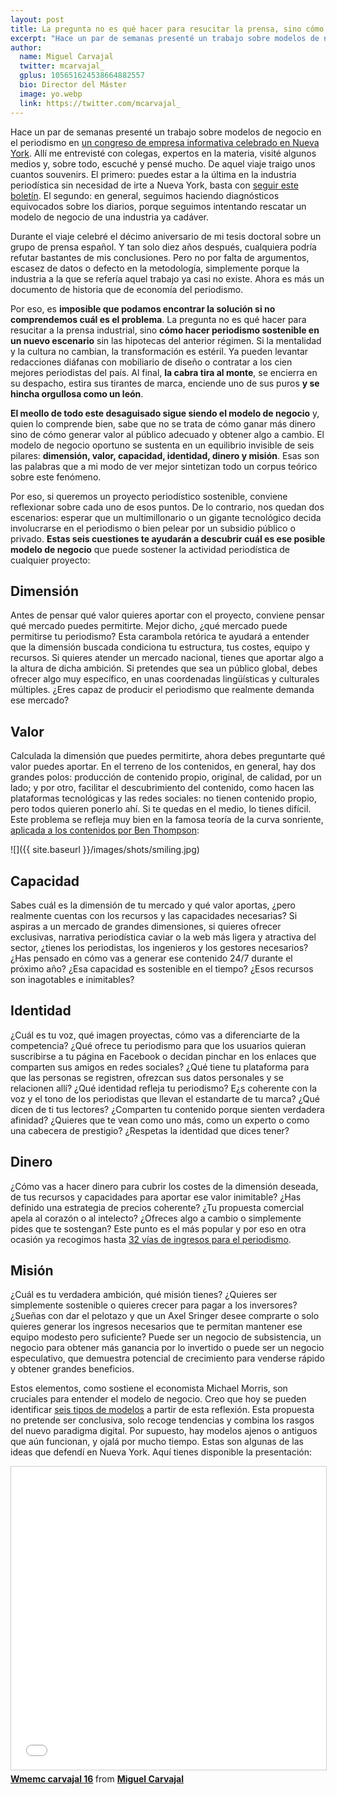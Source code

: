 ```yaml
---
layout: post
title: La pregunta no es qué hacer para resucitar la prensa, sino cómo hacer periodismo sostenible
excerpt: "Hace un par de semanas presenté un trabajo sobre modelos de negocio en el periodismo en un congreso de empresa informativa celebrado en Nueva York. Allí me entrevisté con colegas, expertos en la materia, visité algunos medios y, sobre todo, escuché y pensé mucho. De aquel viaje traigo unos cuantos souvenirs. El primero: puedes estar a la última en la industria periodística sin necesidad de irte a Nueva York, basta con seguir este boletín. El segundo: en general, seguimos haciendo diagnósticos equivocados sobre los diarios, porque seguimos intentando rescatar un modelo de negocio de una industria ya cadáver."
author:
  name: Miguel Carvajal
  twitter: mcarvajal_
  gplus: 105651624538664882557 
  bio: Director del Máster
  image: yo.webp
  link: https://twitter.com/mcarvajal_
---
```

Hace un par de semanas presenté un trabajo sobre modelos de negocio en el periodismo en [un congreso de empresa informativa celebrado en Nueva York](http://www.wmemc.org/). Allí me entrevisté con colegas, expertos en la materia, visité algunos medios y, sobre todo, escuché y pensé mucho. De aquel viaje traigo unos cuantos souvenirs. El primero: puedes estar a la última en la industria periodística sin necesidad de irte a Nueva York, basta con [seguir este boletín](http://mediagazer.com/). El segundo: en general, seguimos haciendo diagnósticos equivocados sobre los diarios, porque seguimos intentando rescatar un modelo de negocio de una industria ya cadáver.

Durante el viaje celebré el décimo aniversario de mi tesis doctoral sobre un grupo de prensa español. Y tan solo diez años después, cualquiera podría refutar bastantes de mis conclusiones. Pero no por falta de argumentos, escasez de datos o defecto en la metodología, simplemente porque la industria a la que se refería aquel trabajo ya casi no existe. Ahora es más un documento de historia que de economía del periodismo. 

Por eso, es **imposible que podamos encontrar la solución si no comprendemos cuál es el problema**. La pregunta no es qué hacer para resucitar a la prensa industrial, sino **cómo hacer periodismo sostenible en un nuevo escenario** sin las hipotecas del anterior régimen. Si la mentalidad y la cultura no cambian, la transformación es estéril. Ya pueden levantar redacciones diáfanas con mobiliario de diseño o contratar a los cien mejores periodistas del país. Al final, **la cabra tira al monte**, se encierra en su despacho, estira sus tirantes de marca, enciende uno de sus puros **y se hincha orgullosa como un león**. 

**El meollo de todo este desaguisado sigue siendo el modelo de negocio** y, quien lo comprende bien, sabe que no se trata de cómo ganar más dinero sino de cómo generar valor al público adecuado y obtener algo a cambio. El modelo de negocio oportuno se sustenta en un equilibrio invisible de seis pilares: **dimensión, valor, capacidad, identidad, dinero y misión**. Esas son las palabras que a mi modo de ver mejor sintetizan todo un corpus teórico sobre este fenómeno. 

Por eso, si queremos un proyecto periodístico sostenible, conviene reflexionar sobre cada uno de esos puntos. De lo contrario, nos quedan dos escenarios: esperar que un multimillonario o un gigante tecnológico decida involucrarse en el periodismo o bien pelear por un subsidio público o privado. **Estas seis cuestiones te ayudarán a descubrir cuál es ese posible modelo de negocio** que puede sostener la actividad periodística de cualquier proyecto: 

## Dimensión

Antes de pensar qué valor quieres aportar con el proyecto, conviene pensar qué mercado puedes permitirte. Mejor dicho, ¿qué mercado puede permitirse tu periodismo? Esta carambola retórica te ayudará a entender que la dimensión buscada condiciona tu estructura, tus costes, equipo y recursos. Si quieres atender un mercado nacional, tienes que aportar algo a la altura de dicha ambición. Si pretendes que sea un público global, debes ofrecer algo muy específico, en unas coordenadas lingüísticas y culturales múltiples. ¿Eres capaz de producir el periodismo que realmente demanda ese mercado?  

## Valor

Calculada la dimensión que puedes permitirte, ahora debes preguntarte qué valor puedes aportar. En el terreno de los contenidos, en general, hay dos grandes polos: producción de contenido propio, original, de calidad, por un lado; y por otro, facilitar el descubrimiento del contenido, como hacen las plataformas tecnológicas y las redes sociales: no tienen contenido propio, pero todos quieren ponerlo ahí. Si te quedas en el medio, lo tienes difícil. Este problema se refleja muy bien en la famosa teoría de la curva sonriente, [aplicada a los contenidos por Ben Thompson](https://stratechery.com/2014/publishers-smiling-curve/):

![]({{ site.baseurl }}/images/shots/smiling.jpg)

## Capacidad

Sabes cuál es la dimensión de tu mercado y qué valor aportas, ¿pero realmente cuentas con los recursos y las capacidades necesarias? Si aspiras a un mercado de grandes dimensiones, si quieres ofrecer exclusivas, narrativa periodística caviar o la web más ligera y atractiva del sector, ¿tienes los periodistas, los ingenieros y los gestores necesarios? ¿Has pensado en cómo vas a generar ese contenido 24/7 durante el próximo año? ¿Esa capacidad es sostenible en el tiempo? ¿Esos recursos son inagotables e inimitables?

## Identidad

¿Cuál es tu voz, qué imagen proyectas, cómo vas a diferenciarte de la competencia? ¿Qué ofrece tu periodismo para que los usuarios quieran suscribirse a tu página en Facebook o decidan pinchar en los enlaces que comparten sus amigos en redes sociales? ¿Qué tiene tu plataforma para que las personas se registren, ofrezcan sus datos personales y se relacionen allí? ¿Qué identidad refleja tu periodismo? E¿s coherente con la voz y el tono de los periodistas que llevan el estandarte de tu marca? ¿Qué dicen de ti tus lectores? ¿Comparten tu contenido porque sienten verdadera afinidad? ¿Quieres que te vean como uno más, como un experto o como una cabecera de prestigio? ¿Respetas la identidad que dices tener?

## Dinero 

¿Cómo vas a hacer dinero para cubrir los costes de la dimensión deseada, de tus recursos y capacidades para aportar ese valor inimitable? ¿Has definido una estrategia de precios coherente? ¿Tu propuesta comercial apela al corazón o al intelecto? ¿Ofreces algo a cambio o simplemente pides que te sostengan? Este punto es el más popular y por eso en otra ocasión ya recogimos hasta [32 vías de ingresos para el periodismo](http://mip.umh.es/blog/2016/01/31/vias-ingresos-periodismo-monetizacion/).   

## Misión

¿Cuál es tu verdadera ambición, qué misión tienes? ¿Quieres ser simplemente sostenible o quieres crecer para pagar a los inversores? ¿Sueñas con dar el pelotazo y que un Axel Sringer desee comprarte o solo quieres generar los ingresos necesarios que te permitan mantener ese equipo modesto pero suficiente? Puede ser un negocio de subsistencia, un negocio para obtener más ganancia por lo invertido o puede ser un negocio especulativo, que demuestra potencial de crecimiento para venderse rápido y obtener grandes beneficios.  

Estos elementos, como sostiene el economista Michael Morris, son cruciales para entender el modelo de negocio. Creo que hoy se pueden identificar [seis tipos de modelos](http://mip.umh.es/blog/2015/10/12/seis-modelos-negocio-periodismo-plataformas/) a partir de esta reflexión. Esta propuesta no pretende ser conclusiva, solo recoge tendencias y combina los rasgos del nuevo paradigma digital. Por supuesto, hay modelos ajenos o antiguos que aún funcionan, y ojalá por mucho tiempo. Estas son algunas de las ideas que defendí en Nueva York. Aquí tienes disponible la presentación:

<iframe src="//www.slideshare.net/slideshow/embed_code/key/EF7QQhC7LWBGvO" width="595" height="485" frameborder="0" marginwidth="0" marginheight="0" scrolling="no" style="border:1px solid #CCC; border-width:1px; margin-bottom:5px; max-width: 100%;" allowfullscreen> </iframe> <div style="margin-bottom:5px"> <strong> <a href="//www.slideshare.net/miguelcarvajal/wmemc-carvajal-16" title="Wmemc carvajal 16" target="_blank">Wmemc carvajal 16</a> </strong> from <strong><a href="//www.slideshare.net/miguelcarvajal" target="_blank">Miguel Carvajal</a></strong> </div>